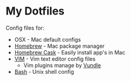 My Dotfiles
===========

Config files for:

- OSX - Mac default configs
- [Homebrew](http://brew.sh/) - Mac package manager
- [Homebrew Cask](https://github.com/phinze/homebrew-cask) - Easily install app's in Mac
- [VIM](http://www.vim.org/) - Vim text editor config files
  - Vim plugins manage by [Vundle](https://github.com/gmarik/Vundle.vim)
- [Bash](http://en.wikipedia.org/wiki/Bash_(Unix_shell)) - Unix shell config
